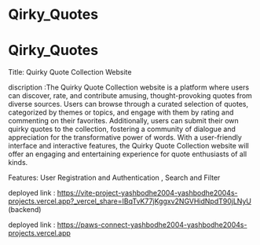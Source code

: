 ﻿# Qirky_Quotes
# Qirky_Quotes
Title: Quirky Quote Collection Website

discription :The Quirky Quote Collection website is a platform where users can discover, rate, and contribute amusing, thought-provoking quotes from diverse sources. Users can browse through a curated selection of quotes, categorized by themes or topics, and engage with them by rating and commenting on their favorites. Additionally, users can submit their own quirky quotes to the collection, fostering a community of dialogue and appreciation for the transformative power of words. With a user-friendly interface and interactive features, the Quirky Quote Collection website will offer an engaging and entertaining experience for quote enthusiasts of all kinds.

Features: User Registration and Authentication , Search and Filter 

deployed link : https://vite-project-yashbodhe2004-yashbodhe2004s-projects.vercel.app?_vercel_share=IBqTvK77jKggxv2NGVHidNpdT90jLNyU (backend)

deployed link : https://paws-connect-yashbodhe2004-yashbodhe2004s-projects.vercel.app  




